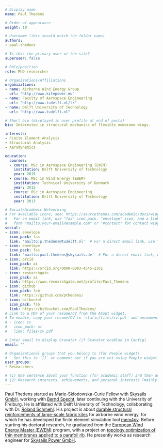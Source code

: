 ```yaml
---
# Display name
name: Paul Thedens

# Order of appearance
weight: 10

# Username (this should match the folder name)
authors:
- paul-thedens

# Is this the primary user of the site?
superuser: false

# Role/position
role: PhD researcher

# Organizations/Affiliations
organizations:
- name: Airborne Wind Energy Group
  url: "http://www.kitepower.eu"
- name: Faculty of Aerospace Engineering
  url: "http://www.tudelft.nl/lr"
- name: Delft University of Technology
  url: "http://www.tudelft.nl"

# Short bio (displayed in user profile at end of posts)
bio: Interested in structural mechanics of flexible membrane wings.

interests:
- Finite Element Analysis
- Structural Analysis
- Aerodynamics

education:
  courses:
  - course: MSc in Aerospace Engineering (EWEM)
    institution: Delft University of Technology
    year: 2015
  - course: MSc in Wind Energy (EWEM)
    institution: Technical University of Denmark
    year: 2015
  - course: BSc in Aerospace Engineering
    institution: Delft University of Technology
    year: 2013

# Social/Academic Networking
# For available icons, see: https://sourcethemes.com/academic/docs/widgets/#icons
#   For an email link, use "fas" icon pack, "envelope" icon, and a link in the
#   form "mailto:your-email@example.com" or "#contact" for contact widget.
social:
- icon: envelope
  icon_pack: fas
  link: 'mailto:p.thedens@tudelft.nl'  # For a direct email link, use "mailto:test@example.org".
- icon: envelope
  icon_pack: fas
  link: 'mailto:paul.thedens@skysails.de'  # For a direct email link, use "mailto:test@example.org".
- icon: orcid
  icon_pack: ai
  link: https://orcid.org/0000-0003-4545-2361
- icon: researchgate
  icon_pack: ai
  link: https://www.researchgate.net/profile/Paul_Thedens
- icon: github
  icon_pack: fab
  link: https://github.com/pthedens/
- icon: bitbucket
  icon_pack: fab
  link: https://bitbucket.com/PaulThedens/
# Link to a PDF of your resume/CV from the About widget.
# To enable, copy your resume/CV to `static/files/cv.pdf` and uncomment the lines below.  
# - icon: cv
#   icon_pack: ai
#   link: files/cv.pdf

# Enter email to display Gravatar (if Gravatar enabled in Config)
email: ""

# Organizational groups that you belong to (for People widget)
#   Set this to `[]` or comment out if you are not using People widget.  
user_groups:
- Researchers

# (1) One sentence about your function (for academic staff) and then another sentence about your role(s) within the training network
# (2) Research interests, achievements, and personal interests (mainly for researchers)
---
```


Paul Thedens started as Marie-Skłodowska-Curie Fellow with [Skysails GmbH](http://www.skysails.info/en/), working with [Bernd Specht](/authors/bernd-specht), later continuing with the University of Freiburg. He is affiliated with Delft University of Technology, collaborating with Dr. [Roland Schmehl](/authors/roland-schmehl/). His project is about [durable structural reinforcements of large-scale fabric kites](/project/esr10) for airborne wind energy, for which he has developed the finite element simulation tool [mem4py](https://github.com/pthedens/mem4py). Before starting his doctoral research, he graduated from the [European Wind Energy Master (EWEM)](https://ewem.tudelft.nl/) program, with a project on [topology optimization of thin membranes applied to a parafoil rib](http://resolver.tudelft.nl/uuid:9178f436-a0c3-4365-814a-3b375b2231c9). He presently works as research engineer for [Skysails Power GmbH](https://www.skysails.info/en/power/).
